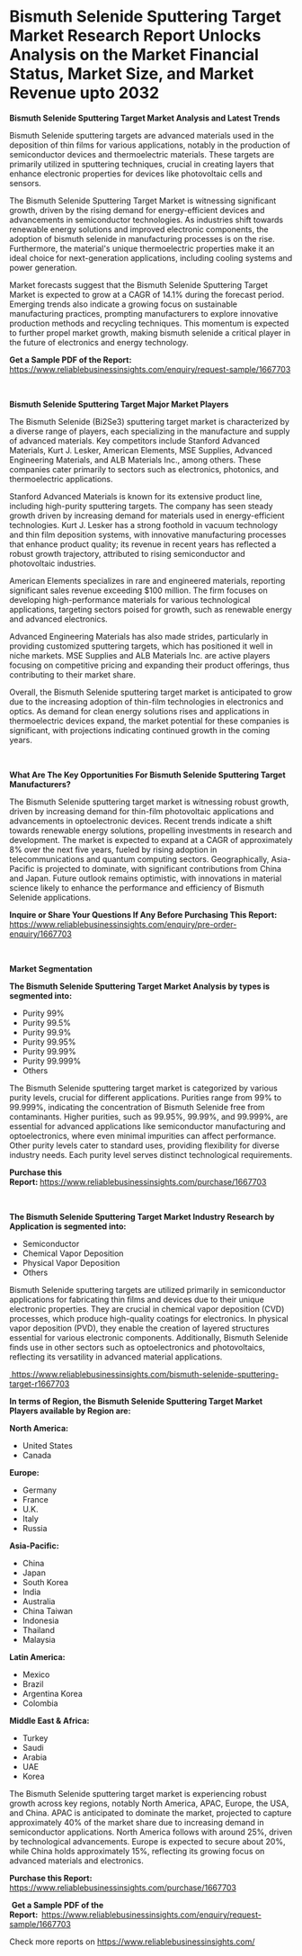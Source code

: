 <p><h1>Bismuth Selenide Sputtering Target Market Research Report Unlocks Analysis on the Market Financial Status, Market Size, and Market Revenue upto 2032</h1></p><p><strong>Bismuth Selenide Sputtering Target Market Analysis and Latest Trends</strong></p>
<p><p>Bismuth Selenide sputtering targets are advanced materials used in the deposition of thin films for various applications, notably in the production of semiconductor devices and thermoelectric materials. These targets are primarily utilized in sputtering techniques, crucial in creating layers that enhance electronic properties for devices like photovoltaic cells and sensors.</p><p>The Bismuth Selenide Sputtering Target Market is witnessing significant growth, driven by the rising demand for energy-efficient devices and advancements in semiconductor technologies. As industries shift towards renewable energy solutions and improved electronic components, the adoption of bismuth selenide in manufacturing processes is on the rise. Furthermore, the material's unique thermoelectric properties make it an ideal choice for next-generation applications, including cooling systems and power generation.</p><p>Market forecasts suggest that the Bismuth Selenide Sputtering Target Market is expected to grow at a CAGR of 14.1% during the forecast period. Emerging trends also indicate a growing focus on sustainable manufacturing practices, prompting manufacturers to explore innovative production methods and recycling techniques. This momentum is expected to further propel market growth, making bismuth selenide a critical player in the future of electronics and energy technology.</p></p>
<p><strong>Get a Sample PDF of the Report:&nbsp;</strong> <a href="https://www.reliablebusinessinsights.com/enquiry/request-sample/1667703?utm_campaign=2440&utm_medium=2&utm_source=Github&utm_content=ia&utm_term=08032025&utm_id=bismuth-selenide-sputtering-target">https://www.reliablebusinessinsights.com/enquiry/request-sample/1667703</a></p>
<p>&nbsp;</p>
<p><strong>Bismuth Selenide Sputtering Target Major Market Players</strong></p>
<p><p>The Bismuth Selenide (Bi2Se3) sputtering target market is characterized by a diverse range of players, each specializing in the manufacture and supply of advanced materials. Key competitors include Stanford Advanced Materials, Kurt J. Lesker, American Elements, MSE Supplies, Advanced Engineering Materials, and ALB Materials Inc., among others. These companies cater primarily to sectors such as electronics, photonics, and thermoelectric applications.</p><p>Stanford Advanced Materials is known for its extensive product line, including high-purity sputtering targets. The company has seen steady growth driven by increasing demand for materials used in energy-efficient technologies. Kurt J. Lesker has a strong foothold in vacuum technology and thin film deposition systems, with innovative manufacturing processes that enhance product quality; its revenue in recent years has reflected a robust growth trajectory, attributed to rising semiconductor and photovoltaic industries.</p><p>American Elements specializes in rare and engineered materials, reporting significant sales revenue exceeding $100 million. The firm focuses on developing high-performance materials for various technological applications, targeting sectors poised for growth, such as renewable energy and advanced electronics.</p><p>Advanced Engineering Materials has also made strides, particularly in providing customized sputtering targets, which has positioned it well in niche markets. MSE Supplies and ALB Materials Inc. are active players focusing on competitive pricing and expanding their product offerings, thus contributing to their market share.</p><p>Overall, the Bismuth Selenide sputtering target market is anticipated to grow due to the increasing adoption of thin-film technologies in electronics and optics. As demand for clean energy solutions rises and applications in thermoelectric devices expand, the market potential for these companies is significant, with projections indicating continued growth in the coming years.</p></p>
<p>&nbsp;</p>
<p><strong>What Are The Key Opportunities For Bismuth Selenide Sputtering Target Manufacturers?</strong></p>
<p><p>The Bismuth Selenide sputtering target market is witnessing robust growth, driven by increasing demand for thin-film photovoltaic applications and advancements in optoelectronic devices. Recent trends indicate a shift towards renewable energy solutions, propelling investments in research and development. The market is expected to expand at a CAGR of approximately 8% over the next five years, fueled by rising adoption in telecommunications and quantum computing sectors. Geographically, Asia-Pacific is projected to dominate, with significant contributions from China and Japan. Future outlook remains optimistic, with innovations in material science likely to enhance the performance and efficiency of Bismuth Selenide applications.</p></p>
<p><strong>Inquire or Share Your Questions If Any Before Purchasing This Report:</strong> <a href="https://www.reliablebusinessinsights.com/enquiry/pre-order-enquiry/1667703?utm_campaign=2440&utm_medium=2&utm_source=Github&utm_content=ia&utm_term=08032025&utm_id=bismuth-selenide-sputtering-target">https://www.reliablebusinessinsights.com/enquiry/pre-order-enquiry/1667703</a></p>
<p>&nbsp;</p>
<p><strong>Market Segmentation</strong></p>
<p><strong>The Bismuth Selenide Sputtering Target Market Analysis by types is segmented into:</strong></p>
<p><ul><li>Purity 99%</li><li>Purity 99.5%</li><li>Purity 99.9%</li><li>Purity 99.95%</li><li>Purity 99.99%</li><li>Purity 99.999%</li><li>Others</li></ul></p>
<p><p>The Bismuth Selenide sputtering target market is categorized by various purity levels, crucial for different applications. Purities range from 99% to 99.999%, indicating the concentration of Bismuth Selenide free from contaminants. Higher purities, such as 99.95%, 99.99%, and 99.999%, are essential for advanced applications like semiconductor manufacturing and optoelectronics, where even minimal impurities can affect performance. Other purity levels cater to standard uses, providing flexibility for diverse industry needs. Each purity level serves distinct technological requirements.</p></p>
<p><strong>Purchase this Report:&nbsp;</strong><a href="https://www.reliablebusinessinsights.com/purchase/1667703?utm_campaign=2440&utm_medium=2&utm_source=Github&utm_content=ia&utm_term=08032025&utm_id=bismuth-selenide-sputtering-target">https://www.reliablebusinessinsights.com/purchase/1667703</a></p>
<p>&nbsp;</p>
<p><strong>The Bismuth Selenide Sputtering Target Market Industry Research by Application is segmented into:</strong></p>
<p><ul><li>Semiconductor</li><li>Chemical Vapor Deposition</li><li>Physical Vapor Deposition</li><li>Others</li></ul></p>
<p><p>Bismuth Selenide sputtering targets are utilized primarily in semiconductor applications for fabricating thin films and devices due to their unique electronic properties. They are crucial in chemical vapor deposition (CVD) processes, which produce high-quality coatings for electronics. In physical vapor deposition (PVD), they enable the creation of layered structures essential for various electronic components. Additionally, Bismuth Selenide finds use in other sectors such as optoelectronics and photovoltaics, reflecting its versatility in advanced material applications.</p></p>
<p><a href="https://www.reliablebusinessinsights.com/bismuth-selenide-sputtering-target-r1667703?utm_campaign=2440&utm_medium=2&utm_source=Github&utm_content=ia&utm_term=08032025&utm_id=bismuth-selenide-sputtering-target">&nbsp;https://www.reliablebusinessinsights.com/bismuth-selenide-sputtering-target-r1667703</a></p>
<p><strong>In terms of Region, the Bismuth Selenide Sputtering Target Market Players available by Region are:</strong></p>
<p>
    <p> <strong> North America: </strong>
        <ul>
            <li>United States</li>
            <li>Canada</li>
        </ul>
        </p> 
    <p> <strong> Europe: </strong>
        <ul>
            <li>Germany</li>
            <li>France</li>
            <li>U.K.</li>
            <li>Italy</li>
            <li>Russia</li>
        </ul>
        </p> 
    <p> <strong> Asia-Pacific: </strong>
        <ul>
            <li>China</li>
            <li>Japan</li>
            <li>South Korea</li>
            <li>India</li>
            <li>Australia</li>
            <li>China Taiwan</li>
            <li>Indonesia</li>
            <li>Thailand</li>
            <li>Malaysia</li>
        </ul>
        </p> 
    <p> <strong> Latin America: </strong>
        <ul>
            <li>Mexico</li>
            <li>Brazil</li>
            <li>Argentina Korea</li>
            <li>Colombia</li>
        </ul>
        </p> 
    <p> <strong> Middle East & Africa: </strong>
        <ul>
            <li>Turkey</li>
            <li>Saudi</li>
            <li>Arabia</li>
            <li>UAE</li>
            <li>Korea</li>
        </ul>
    </p>
    </p>
<p><p>The Bismuth Selenide sputtering target market is experiencing robust growth across key regions, notably North America, APAC, Europe, the USA, and China. APAC is anticipated to dominate the market, projected to capture approximately 40% of the market share due to increasing demand in semiconductor applications. North America follows with around 25%, driven by technological advancements. Europe is expected to secure about 20%, while China holds approximately 15%, reflecting its growing focus on advanced materials and electronics.</p></p>
<p><strong>Purchase this Report: </strong><a href="https://www.reliablebusinessinsights.com/purchase/1667703?utm_campaign=2440&utm_medium=2&utm_source=Github&utm_content=ia&utm_term=08032025&utm_id=bismuth-selenide-sputtering-target">https://www.reliablebusinessinsights.com/purchase/1667703</a></p>
<p>&nbsp;<strong>Get a Sample PDF of the Report:&nbsp;&nbsp;</strong><a href="https://www.reliablebusinessinsights.com/enquiry/request-sample/1667703?utm_campaign=2440&utm_medium=2&utm_source=Github&utm_content=ia&utm_term=08032025&utm_id=bismuth-selenide-sputtering-target">https://www.reliablebusinessinsights.com/enquiry/request-sample/1667703</a></p>
<p><strong></strong></p>
<p>Check more reports on <a href="https://www.reliablebusinessinsights.com/?utm_campaign=2440&utm_medium=2&utm_source=Github&utm_content=ia&utm_term=08032025&utm_id=bismuth-selenide-sputtering-target">https://www.reliablebusinessinsights.com/</a></p>